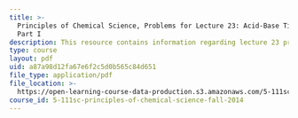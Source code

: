 ```yaml
---
title: >-
  Principles of Chemical Science, Problems for Lecture 23: Acid-Base Titrations
  Part I
description: This resource contains information regarding lecture 23 problem.
type: course
layout: pdf
uid: a87a98d12fa67e6f2c5d0b565c84d651
file_type: application/pdf
file_location: >-
  https://open-learning-course-data-production.s3.amazonaws.com/5-111sc-principles-of-chemical-science-fall-2014/a87a98d12fa67e6f2c5d0b565c84d651_MIT5_111F14_Lec23Prob.pdf
course_id: 5-111sc-principles-of-chemical-science-fall-2014
---
```

